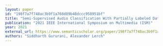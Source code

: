 ```yaml
---
layout: paper
id: "198f7a7f748ac3b9f1a768d89b48dccc958951bf"
title: "Semi-Supervised Audio Classification With Partially Labeled Data"
publication: "2021 IEEE International Symposium on Multimedia (ISM)"
year: 2021
external_url: https://www.semanticscholar.org/paper/198f7a7f748ac3b9f1a768d89b48dccc958951bf
authors: "Siddharth Gururani, Alexander Lerch"
---
```

